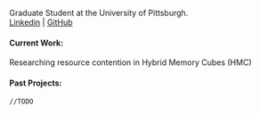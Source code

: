 Graduate Student at the University of Pittsburgh.  
[Linkedin](https://www.linkedin.com/in/cas275/) | [GitHub](https://github.com/chuckie512)

#### Current Work:  
Researching resource contention in Hybrid Memory Cubes (HMC)

#### Past Projects:  
`//TODO`  
